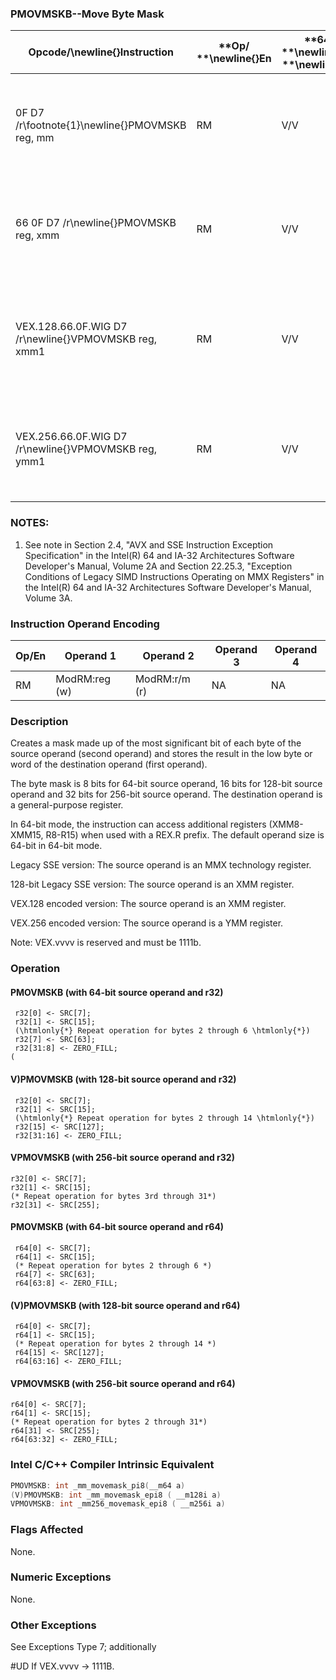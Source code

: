### PMOVMSKB--Move Byte Mask


|**Opcode/**\newline{}**Instruction**|**Op/ **\newline{}**En**|**64/32 bit **\newline{}**Mode **\newline{}**Support**|**CPUID **\newline{}**Feature **\newline{}**Flag**|**Description**|
|------------------------------------|------------------------|------------------------------------------------------|--------------------------------------------------|---------------|
|0F D7 /r\footnote{1}\newline{}PMOVMSKB reg, mm|RM|V/V |SSE|Move a byte mask of mm to reg. The upper bits of r32 or r64 are zeroed|
|66 0F D7 /r\newline{}PMOVMSKB reg, xmm|RM|V/V |SSE2|Move a byte mask of xmm to reg. The upper bits of r32 or r64 are zeroed|
|VEX.128.66.0F.WIG D7 /r\newline{}VPMOVMSKB reg, xmm1|RM|V/V|AVX|Move a byte mask of xmm1 to reg. The upper bits of r32 or r64 are filled with zeros.|
|VEX.256.66.0F.WIG D7 /r\newline{}VPMOVMSKB reg, ymm1|RM|V/V|AVX2|Move a 32-bit mask of ymm1 to reg. The upper bits of r64 are filled with zeros.|
### NOTES:


1. See note in Section 2.4, "AVX and SSE Instruction Exception Specification" in the Intel(R) 64 and IA-32 Architectures Software Developer's Manual, Volume 2A and Section 22.25.3, "Exception Conditions of Legacy SIMD Instructions Operating on MMX Registers" in the Intel(R) 64 and IA-32 Architectures Software Developer's Manual, Volume 3A.

### Instruction Operand Encoding


|Op/En|Operand 1|Operand 2|Operand 3|Operand 4|
|-----|---------|---------|---------|---------|
|RM|ModRM:reg (w)|ModRM:r/m (r)|NA|NA|
### Description


Creates a mask made up of the most significant bit of each byte of the source operand (second operand) and stores the result in the low byte or word of the destination operand (first operand).

The byte mask is 8 bits for 64-bit source operand, 16 bits for 128-bit source operand and 32 bits for 256-bit source operand. The destination operand is a general-purpose register. 

In 64-bit mode, the instruction can access additional registers (XMM8-XMM15, R8-R15) when used with a REX.R prefix. The default operand size is 64-bit in 64-bit mode.

Legacy SSE version: The source operand is an MMX technology register.

128-bit Legacy SSE version: The source operand is an XMM register.

VEX.128 encoded version: The source operand is an XMM register.

VEX.256 encoded version: The source operand is a YMM register.

Note: VEX.vvvv is reserved and must be 1111b. 


### Operation
#### PMOVMSKB (with 64-bit source operand and r32)
```info-verb
 r32[0] <- SRC[7];
 r32[1] <- SRC[15];
 (\htmlonly{*} Repeat operation for bytes 2 through 6 \htmlonly{*})
 r32[7] <- SRC[63]; 
 r32[31:8] <- ZERO_FILL;
(
```
#### V)PMOVMSKB (with 128-bit source operand and r32)
```info-verb
 r32[0] <- SRC[7];
 r32[1] <- SRC[15];
 (\htmlonly{*} Repeat operation for bytes 2 through 14 \htmlonly{*})
 r32[15] <- SRC[127]; 
 r32[31:16] <- ZERO_FILL;
```
#### VPMOVMSKB (with 256-bit source operand and r32)
```info-verb
r32[0]  <- SRC[7];
r32[1]  <- SRC[15];
(* Repeat operation for bytes 3rd through 31*)
r32[31]  <- SRC[255];
```
#### PMOVMSKB (with 64-bit source operand and r64)
```info-verb
 r64[0] <- SRC[7];
 r64[1] <- SRC[15];
 (* Repeat operation for bytes 2 through 6 *)
 r64[7] <- SRC[63]; 
 r64[63:8] <- ZERO_FILL;
```
#### (V)PMOVMSKB (with 128-bit source operand and r64)
```info-verb
 r64[0] <- SRC[7];
 r64[1] <- SRC[15];
 (* Repeat operation for bytes 2 through 14 *)
 r64[15] <- SRC[127]; 
 r64[63:16] <- ZERO_FILL;
```
#### VPMOVMSKB (with 256-bit source operand and r64)
```info-verb
r64[0]  <- SRC[7];
r64[1]  <- SRC[15];
(* Repeat operation for bytes 2 through 31*)
r64[31] <-  SRC[255];
r64[63:32] <-  ZERO_FILL;
```

### Intel C/C++ Compiler Intrinsic Equivalent

```cpp
PMOVMSKB: int _mm_movemask_pi8(__m64 a)
(V)PMOVMSKB: int _mm_movemask_epi8 ( __m128i a)
VPMOVMSKB: int _mm256_movemask_epi8 ( __m256i a)
```
### Flags Affected


None.

### Numeric Exceptions


None.

### Other Exceptions


See Exceptions Type 7; additionally

#UD If VEX.vvvv ->  1111B.

